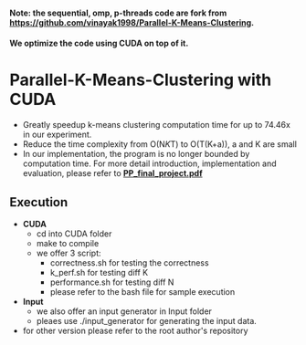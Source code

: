 #### Note: the sequential, omp, p-threads code are fork from https://github.com/vinayak1998/Parallel-K-Means-Clustering. 
#### We optimize the code using CUDA on top of it.
# Parallel-K-Means-Clustering with CUDA
- Greatly speedup k-means clustering computation time for up to 74.46x in our experiment.
- Reduce the time complexity from O(N*K*T) to O(T(K+a)), a and K are small
- In our implementation, the program is no longer bounded by computation time.
For more detail introduction, implementation and evaluation, please refer to [**PP_final_project.pdf**](https://github.com/tony96011/k-means-parallel/blob/master/PP_final_project.pdf)

## Execution
- **CUDA**
  - cd into CUDA folder
  - make to compile
  - we offer 3 script:
    - correctness.sh for testing the correctness
    - k_perf.sh for testing diff K
    - performance.sh for testing diff N
    - please refer to the bash file for sample execution
- **Input**
  - we also offer an input generator in Input folder
  - pleaes use ./input_generator <N> for generating the input data.   
- for other version please refer to the root author's repository
 

